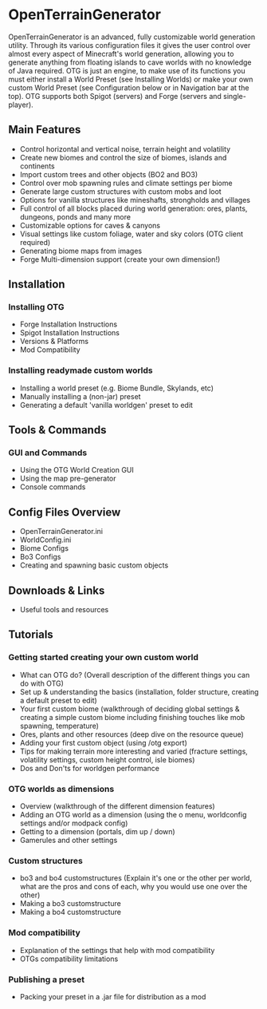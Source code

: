 # OpenTerrainGenerator

OpenTerrainGenerator is an advanced, fully customizable world generation utility. Through its various configuration files it gives the user control over almost every aspect of Minecraft's world generation, allowing you to generate anything from floating islands to cave worlds with no knowledge of Java required. OTG is just an engine, to make use of its functions you must either install a World Preset (see Installing Worlds) or make your own custom World Preset (see Configuration below or in Navigation bar at the top). OTG supports both Spigot (servers) and Forge (servers and single-player).

## Main Features

* Control horizontal and vertical noise, terrain height and volatility
* Create new biomes and control the size of biomes, islands and continents
* Import custom trees and other objects (BO2 and BO3)
* Control over mob spawning rules and climate settings per biome
* Generate large custom structures with custom mobs and loot
* Options for vanilla structures like mineshafts, strongholds and villages
* Full control of all blocks placed during world generation: ores, plants, dungeons, ponds and many more
* Customizable options for caves & canyons
* Visual settings like custom foliage, water and sky colors (OTG client required)
* Generating biome maps from images
* Forge Multi-dimension support (create your own dimension!)

## Installation
### Installing OTG
* Forge Installation Instructions
* Spigot Installation Instructions
* Versions & Platforms
* Mod Compatibility
### Installing readymade custom worlds
* Installing a world preset (e.g. Biome Bundle, Skylands, etc)
* Manually installing a (non-jar) preset
* Generating a default 'vanilla worldgen' preset to edit

## Tools & Commands
### GUI and Commands
* Using the OTG World Creation GUI
* Using the map pre-generator
* Console commands

## Config Files Overview
* OpenTerrainGenerator.ini
* WorldConfig.ini
* Biome Configs
* Bo3 Configs
* Creating and spawning basic custom objects

## Downloads & Links
* Useful tools and resources

## Tutorials
### Getting started creating your own custom world
* What can OTG do? (Overall description of the different things you can do with OTG)
* Set up & understanding the basics (installation, folder structure, creating a default preset to edit)
* Your first custom biome (walkthrough of deciding global settings & creating a simple custom biome including finishing touches like mob spawning, temperature)
* Ores, plants and other resources (deep dive on the resource queue)    
* Adding your first custom object (using /otg export)
* Tips for making terrain more interesting and varied (fracture settings, volatility settings, custom height control, isle biomes)
* Dos and Don'ts for worldgen performance

### OTG worlds as dimensions
* Overview (walkthrough of the different dimension features)
* Adding an OTG world as a dimension (using the o menu, worldconfig settings and/or modpack config)
* Getting to a dimension (portals, dim up / down)
* Gamerules and other settings    

### Custom structures
* bo3 and bo4 customstructures (Explain it's one or the other per world, what are the pros and cons of each, why you would use one over the other)
* Making a bo3 customstructure
* Making a bo4 customstructure

### Mod compatibility
* Explanation of the settings that help with mod compatibility
* OTGs compatibility limitations

### Publishing a preset
* Packing your preset in a .jar file for distribution as a mod
